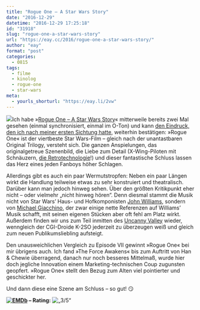 ```yaml
---
title: "Rogue One – A Star Wars Story"
date: "2016-12-29"
datetime: "2016-12-29 17:25:18"
id: "31918"
slug: "rogue-one-a-star-wars-story"
url: "https://eay.cc/2016/rogue-one-a-star-wars-story/"
author: "eay"
format: "post"
categories:
  - 0815
tags:
  - filme
  - kinolog
  - rogue-one
  - star-wars
meta:
  - yourls_shorturl: "https://eay.li/2vw"
---
```


![](https://eay.cc/uploads/2016/rogue-one.jpg)Ich habe »[Rogue One – A Star Wars Story](http://www.imdb.com/title/tt3748528/)« mitterweile bereits zwei Mal gesehen (einmal synchronisiert, einmal im O-Ton) und kann [den Eindruck, den ich nach meiner ersten Sichtung hatte](https://twitter.com/eay/status/809526377825398784), weiterhin bestätigen: »Rogue One« ist der viertbeste Star Wars-Film – gleich nach der unantastbaren Original Trilogy, versteht sich. Die ganzen Anspielungen, das originalgetreue Szenenbild, die Liebe zum Detail (X-Wing-Piloten mit Schnäuzern, [die Retrotechnologie](http://www.blindltd.com/rogue-one)!) und dieser fantastische Schluss lassen das Herz eines jeden Fanboys höher Schlagen.

Allerdings gibt es auch ein paar Wermutstropfen: Neben ein paar Längen wirkt die Handlung teilweise etwas zu sehr konstruiert und theatralisch. Darüber kann man jedoch hinweg sehen. Über den größten Kritikpunkt eher nicht – oder vielmehr „nicht hinweg hören“. Denn diesmal stammt die Musik nicht von Star Wars’ Haus- und Hofkomponisten [John Williams](https://de.wikipedia.org/wiki/John_Williams_(Komponist)), sondern von [Michael Giacchino](https://de.wikipedia.org/wiki/Michael_Giacchino), der zwar einige nette Referenzen auf Williams’ Musik schafft, mit seinen eigenen Stücken aber oft fehl am Platz wirkt. Außerdem finden wir uns zum Teil inmitten des [Uncanny Valley](https://de.wikipedia.org/wiki/Uncanny_Valley) wieder, wenngleich der CGI-Droide K-2SO jederzeit zu überzeugen weiß und gleich zum neuen Publikumsliebling aufsteigt.

Den unausweichlichen Vergleich zu Episode VII gewinnt »Rogue One« bei mir übrigens auch. Ich fand »The Force Awakens« bis zum Auftritt von Han & Chewie überragend, danach nur noch besseres Mittelmaß, wurde hier doch jegliche Innovation einem Marketing-technischen Coup zugunsten geopfert. »Rogue One« stellt den Bezug zum Alten viel pointierter und geschickter her.

Und dann diese eine Szene am Schluss – so gut! 😏

 **[![EMDb](https://eay.cc/uploads/pages/emdb/emdb_mini.gif)](http://eay.cc/emdb/) – Rating:** ![„3/5“](https://eay.cc/uploads/pages/emdb/s_4.gif)
